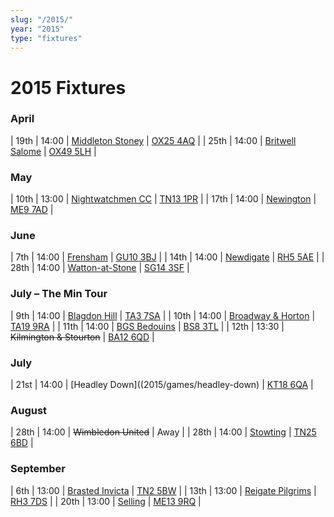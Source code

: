 ```yaml
---
slug: "/2015/"
year: "2015"
type: "fixtures"
---
```


# 2015 Fixtures

### April

| 19th | 14:00 | [Middleton Stoney](2015/games/middleton-stoney) | [OX25 4AQ](https//goo.gl/maps/2oHFhgW7cVt) |
| 25th | 14:00 | [Britwell Salome](2015/games/britwell-salome) | [OX49 5LH](https://www.google.co.uk/maps/@51.6319621,-1.0333799,18z) |

### May

| 10th | 13:00 | [Nightwatchmen CC](2015/games/nightwatchmen) | [TN13 1PR](https://goo.gl/maps/JefoWDSusHs) |
| 17th | 14:00 | [Newington](2015/games/newington) | [ME9 7AD](https://goo.gl/maps/t473ZxQqr142) |

### June

| 7th | 14:00 | [Frensham](2015/games/frensham) | [GU10 3BJ](https//goo.gl/maps/xBUZvPU1vnK2) |
| 14th | 14:00 | [Newdigate](2015/games/newdigate) | [RH5 5AE](http://goo.gl/maps/2RKzj) |
| 28th | 14:00 | [Watton-at-Stone](2015/games/watton-at-stone) | [SG14 3SF](https://goo.gl/maps/2oHFhgW7cVt) |

### July – The Min Tour

| 9th | 14:00 | [Blagdon Hill](2015/games/blagdon-hill) | [TA3 7SA](https//goo.gl/maps/H6iLZLNcja12) |
| 10th | 14:00 | [Broadway & Horton](2015/games/broadway-and-horton) | [TA19 9RA](https//goo.gl/maps/hVamJL8if6v) |
| 11th | 14:00 | [BGS Bedouins](2015/games/bgs-bedouins) | [BS8 3TL](http://tinyurl.com/q9t3bma) |
| 12th | 13:30 | <del>Kilmington & Stourton</del> | [BA12 6QD](https://goo.gl/maps/6q53XChZh9A2) |

### July

| 21st | 14:00 | [Headley Down]((2015/games/headley-down) | [KT18 6QA](https://goo.gl/maps/pn4ojVfCN722) |

### August

| 28th | 14:00 | <del>Wimbledon United</del> | Away |
| 28th | 14:00 | [Stowting](2015/games/stowting) | [TN25 6BD](https//goo.gl/maps/5KNmaMe6Wb422) |


### September

| 6th | 13:00 | [Brasted Invicta](2015/games/brasted-invicta) | [TN2 5BW](http://maps.apple.com/?q=51.122742,0.285469&sspn=0.007606,0.014852&sll=51.122742,0.285469) |
| 13th | 13:00 | [Reigate Pilgrims](2015/games/reigate-pilgrims) | [RH3 7DS](https//goo.gl/maps/APtKSjuaQ5v) |
| 20th | 13:00 | [Selling](2015/games/selling) | [ME13 9RQ](https//goo.gl/maps/QeLhjBkEbJr) |